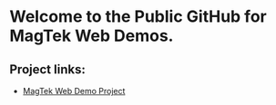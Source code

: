 # Welcome to the Public GitHub for MagTek Web Demos.

## Project links:

- [MagTek Web Demo Project](./MagTek_Demo_Project)
